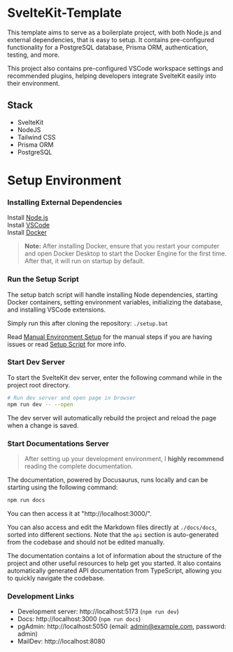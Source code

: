 # SvelteKit-Template

This template aims to serve as a boilerplate project, with both Node.js and external dependencies, that is easy to setup. It contains pre-configured functionality for a PostgreSQL database, Prisma ORM, authentication, testing, and more.

This project also contains pre-configured VSCode workspace settings and recommended plugins, helping developers integrate SvelteKit easily into their environment.

## Stack

- SvelteKit
- NodeJS
- Tailwind CSS
- Prisma ORM
- PostgreSQL

# Setup Environment

### Installing External Dependencies

Install [Node.js](https://nodejs.org/en/download/)\
Install [VSCode](https://code.visualstudio.com/) \
Install [Docker](https://docs.docker.com/desktop/setup/install/windows-install/)

> **Note:** After installing Docker, ensure that you restart your computer and open Docker Desktop to start the Docker Engine for the first time. After that, it will run on startup by default.

### Run the Setup Script

The setup batch script will handle installing Node dependencies, starting Docker containers, setting environment variables, initializing the database, and installing VSCode extensions.

Simply run this after cloning the repository: `./setup.bat`

Read [Manual Environment Setup](docs/docs/getting-started/dev-env-setup.md) for the manual steps if you are having issues or read [Setup Script](docs/docs/getting-started/setup-script.md) for more info.

### Start Dev Server

To start the SvelteKit dev server, enter the following command while in the project root directory.

```bash
# Run dev server and open page in browser
npm run dev -- --open
```

The dev server will automatically rebuild the project and reload the page when a change is saved.

### Start Documentations Server

> After setting up your development environment, I **highly recommend** reading the complete documentation.

The documentation, powered by Docusaurus, runs locally and can be starting using the following command:

```bash
npm run docs
```

You can then access it at "http://localhost:3000/".

You can also access and edit the Markdown files directly at `./docs/docs`, sorted into different sections. Note that the `api` section is auto-generated from the codebase and should not be edited manually.

The documentation contains a lot of information about the structure of the project and other useful resources to help get you started. It also contains automatically generated API documentation from TypeScript, allowing you to quickly navigate the codebase.

### Development Links

- Development server: http://localhost:5173 (`npm run dev`)
- Docs: http://localhost:3000 (`npm run docs`)
- pgAdmin: http://localhost:5050 (email: admin@example.com, password: admin)
- MailDev: http://localhost:8080
